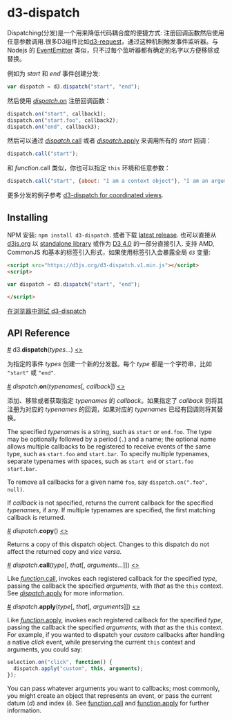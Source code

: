 # d3-dispatch

Dispatching(分发)是一个用来降低代码耦合度的便捷方式: 注册回调函数然后使用任意参数调用.很多D3组件比如[d3-request](https://github.com/xswei/d3js_doc/blob/master/API_Reference/d3-request)，通过这种机制触发事件监听器。与 Nodejs 的 [EventEmitter](https://nodejs.org/api/events.html) 类似，只不过每个监听器都有确定的名字以方便移除或替换。

例如为 *start* 和 *end* 事件创建分发:

```js
var dispatch = d3.dispatch("start", "end");
```

然后使用 [*dispatch*.on](#dispatch_on) 注册回调函数：

```js
dispatch.on("start", callback1);
dispatch.on("start.foo", callback2);
dispatch.on("end", callback3);
```

然后可以通过 [*dispatch*.call](#dispatch_call) 或者 [*dispatch*.apply](#dispatch_apply) 来调用所有的 *start* 回调：

```js
dispatch.call("start");
```

和 *function*.call 类似，你也可以指定 `this` 环境和任意参数：

```js
dispatch.call("start", {about: "I am a context object"}, "I am an argument");
```

更多分发的例子参考 [d3-dispatch for coordinated views](http://bl.ocks.org/mbostock/5872848).

## Installing

NPM 安装: `npm install d3-dispatch`. 或者下载 [latest release](https://github.com/d3/d3-dispatch/releases/latest). 也可以直接从 [d3js.org](https://d3js.org) 以 [standalone library](https://d3js.org/d3-dispatch.v1.min.js) 或作为 [D3 4.0](https://github.com/d3/d3) 的一部分直接引入. 支持 AMD, CommonJS 和基本的标签引入形式，如果使用标签引入会暴露全局 `d3` 变量:

```html
<script src="https://d3js.org/d3-dispatch.v1.min.js"></script>
<script>

var dispatch = d3.dispatch("start", "end");

</script>
```

[在浏览器中测试 d3-dispatch](https://tonicdev.com/npm/d3-dispatch)

## API Reference

<a name="dispatch" href="#dispatch">#</a> d3.<b>dispatch</b>(<i>types…</i>) [<>](https://github.com/d3/d3-dispatch/blob/master/src/dispatch.js "Source")

为指定的事件 *types* 创建一个新的分发器。每个 *type* 都是一个字符串，比如 `"start"` 或 `"end"`.

<a name="dispatch_on" href="#dispatch_on">#</a> *dispatch*.<b>on</b>(<i>typenames</i>[, <i>callback</i>]) [<>](https://github.com/d3/d3-dispatch/blob/master/src/dispatch.js#L26 "Source")

添加、移除或者获取指定 *typenames* 的 *callback*。如果指定了 *callback* 则将其注册为对应的 *typenames* 的回调，如果对应的 *typenames* 已经有回调则将其替换。

The specified *typenames* is a string, such as `start` or `end.foo`. The type may be optionally followed by a period (`.`) and a name; the optional name allows multiple callbacks to be registered to receive events of the same type, such as `start.foo` and `start.bar`. To specify multiple typenames, separate typenames with spaces, such as `start end` or `start.foo start.bar`.

To remove all callbacks for a given name `foo`, say `dispatch.on(".foo", null)`.

If *callback* is not specified, returns the current callback for the specified *typenames*, if any. If multiple typenames are specified, the first matching callback is returned.

<a name="dispatch_copy" href="#dispatch_copy">#</a> *dispatch*.<b>copy</b>() [<>](https://github.com/d3/d3-dispatch/blob/master/src/dispatch.js#L49 "Source")

Returns a copy of this dispatch object. Changes to this dispatch do not affect the returned copy and <i>vice versa</i>.

<a name="dispatch_call" href="#dispatch_call">#</a> *dispatch*.<b>call</b>(<i>type</i>[, <i>that</i>[, <i>arguments…</i>]]) [<>](https://github.com/d3/d3-dispatch/blob/master/src/dispatch.js#L54 "Source")

Like [*function*.call](https://developer.mozilla.org/en-US/docs/Web/JavaScript/Reference/Global_Objects/Function/call), invokes each registered callback for the specified *type*, passing the callback the specified *arguments*, with *that* as the `this` context. See [*dispatch*.apply](#dispatch_apply) for more information.

<a name="dispatch_apply" href="#dispatch_apply">#</a> *dispatch*.<b>apply</b>(<i>type</i>[, <i>that</i>[, <i>arguments</i>]]) [<>](https://github.com/d3/d3-dispatch/blob/master/src/dispatch.js#L59 "Source")

Like [*function*.apply](https://developer.mozilla.org/en-US/docs/Web/JavaScript/Reference/Global_Objects/Function/call), invokes each registered callback for the specified *type*, passing the callback the specified *arguments*, with *that* as the `this` context. For example, if you wanted to dispatch your *custom* callbacks after handling a native *click* event, while preserving the current `this` context and arguments, you could say:

```js
selection.on("click", function() {
  dispatch.apply("custom", this, arguments);
});
```

You can pass whatever arguments you want to callbacks; most commonly, you might create an object that represents an event, or pass the current datum (*d*) and index (*i*). See [function.call](https://developer.mozilla.org/en/JavaScript/Reference/Global_Objects/Function/Call) and [function.apply](https://developer.mozilla.org/en/JavaScript/Reference/Global_Objects/Function/Apply) for further information.
